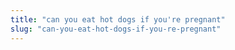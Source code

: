 ```yaml
---
title: "can you eat hot dogs if you're pregnant"
slug: "can-you-eat-hot-dogs-if-you-re-pregnant"
---
```


